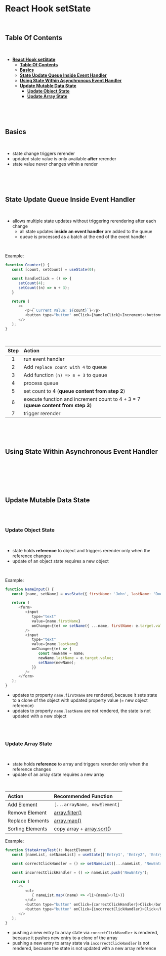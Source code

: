 # **React Hook setState**
<br>

## **Table Of Contents**
<br>

- [**React Hook setState**](#react-hook-setstate)
  - [**Table Of Contents**](#table-of-contents)
  - [**Basics**](#basics)
  - [**State Update Queue Inside Event Handler**](#state-update-queue-inside-event-handler)
  - [**Using State Within Asynchronous Event Handler**](#using-state-within-asynchronous-event-handler)
  - [**Update Mutable Data State**](#update-mutable-data-state)
    - [**Update Object State**](#update-object-state)
    - [**Update Array State**](#update-array-state)

<br>
<br>
<br>

## **Basics**
<br>

- state change triggers rerender
- updated state value is only available **after** rerender
- state value never changes within a render

<br>
<br>
<br>

## **State Update Queue Inside Event Handler**
<br>

- allows multiple state updates without triggering rerendering after each change 
  - all state updates **inside an event handler** are added to the queue
  - queue is processed as a batch at the end of the event handler

<br>

Example:

```javascript
function Counter() {
   const [count, setCount] = useState(0);

   const handleClick = () => {
      setCount(4);
      setCount((n) => n + 3);
   }

   return (
      <>
         <p>{`Current Value: ${count}`}</p>
         <button type="button" onClick={handleClick}>Increment</button>
      </>
   );
}
```

<br>

|Step | Action                                                                           |
|:---:|:---------------------------------------------------------------------------------|
|1    |run event handler                                                                 |
|2    |Add `replace count with 4` to queue                                               |
|3    |Add function `(n) => n + 3` to queue                                              |
|4    |process queue                                                                     |
|5    |set count to 4 (**queue content from step 2**)                                    |
|6    |execute function and increment count to 4 + 3 = 7 (**queue content from step 3**) |
|7    |trigger rerender                                                                  |

<br>
<br>
<br>

## **Using State Within Asynchronous Event Handler**
<br>
<br>

<br>
<br>
<br>

## **Update Mutable Data State**
<br>
<br>

### **Update Object State**
<br>

- state holds **reference** to object and triggers rerender only when the reference changes
- update of an object state requires a new object

<br>

Example:

```javascript
function NameInput() {
   const [name, setName] = useState({ firstName: 'John', lastName: 'Doe' });

   return (
      <form>
         <input
            type="text"
            value={name.firstName}
            onChange={(e) => setName({ ...name, firstName: e.target.value })}
         />
         <input
            type="text"
            value={name.lastName}
            onChange={(e) => {
               const newName = name;
               newName.lastName = e.target.value;
               setName(newName);
            }}
         />
      </form>
   );
}
```

- updates to property `name.firstName` are rendered, because it sets state to a clone of the object with updated property value (= new object reference)
- updates to property `name.lastName` are not rendered, the state is not updated with a new object

<br>
<br>

### **Update Array State**
<br>

- state holds **reference** to array and triggers rerender only when the reference changes
- update of an array state requires a new array

<br>

|Action           |Recommended Function                                                            |
|:----------------|:-------------------------------------------------------------------------------|
|Add Element      |`[...arrayName, newElement]`                                                    |
|Remove Element   |[array.filter()](../../../../../JavaScript/javascript_array.md#filter)          |
|Replace Elements |[array.map()](../../../../../JavaScript/javascript_array.md#map)                |
|Sorting Elements |copy array + [array.sort()](../../../../../JavaScript/javascript_array.md#sort) |

Example:

```javascript
function StateArrayTest(): ReactElement {
   const [nameList, setNameList] = useState(['Entry1', 'Entry2', 'Entry3']);

   const correctClickHandler = () => setNameList([...nameList, 'NewEntry']);

   const incorrectClickHandler = () => nameList.push('NewEntry');

   return (
      <>
         <ul>
            { nameList.map((name) => <li>{name}</li>)}
         </ul>
         <button type="button" onClick={correctClickHandler}>Click</button>
         <button type="button" onClick={incorrectClickHandler}>Click</button>
      </>
   );
}
```

- pushing a new entry to array state via `correctClickHandler` is rendered, because it pushes new entry to a clone of the array
- pushing a new entry to array state via `incorrectClickHandler` is not rendered, because the state is not updated with a new array reference